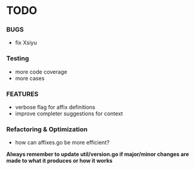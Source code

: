 # TODO

### BUGS

-   fix Xsiyu

### Testing

-   more code coverage
-   more cases

### FEATURES

-   verbose flag for affix definitions
-   improve completer suggestions for context

### Refactoring & Optimization

-   how can affixes.go be more efficient?

**Always remember to update util/version.go if major/minor changes are made to what it produces or how it works**
